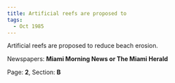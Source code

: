 ```yaml
---  
title: Artificial reefs are proposed to  
tags:  
  - Oct 1985  
---  
```

  
Artificial reefs are proposed to reduce beach erosion.  
  
Newspapers: **Miami Morning News or The Miami Herald**  
  
Page: **2**, Section: **B** 
